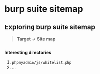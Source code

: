 # burp suite sitemap

## Exploring burp suite sitemap

> **Target** -> **Site map**

<figure><img src="../../../../.gitbook/assets/image (20).png" alt=""><figcaption></figcaption></figure>

**Interesting directories**

1. `phpmyadmin/js/whitelist.php`
2. ...
